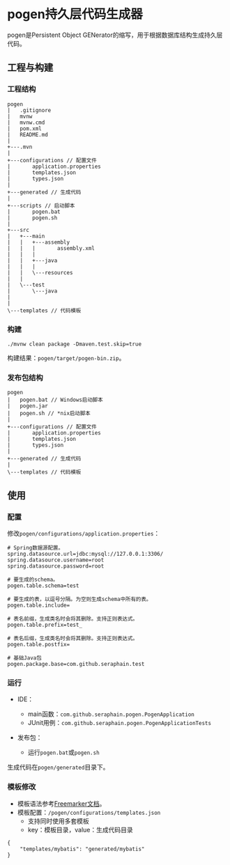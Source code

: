 # pogen持久层代码生成器

pogen是Persistent Object GENerator的缩写，用于根据数据库结构生成持久层代码。

## 工程与构建

### 工程结构

```
pogen
|   .gitignore
|   mvnw
|   mvnw.cmd
|   pom.xml
|   README.md
|
+---.mvn
|
+---configurations // 配置文件
|       application.properties
|       templates.json
|       types.json
|
+---generated // 生成代码
|
+---scripts // 启动脚本
|       pogen.bat
|       pogen.sh
|
+---src
|   +---main
|   |   +---assembly
|   |   |       assembly.xml
|   |   |
|   |   +---java
|   |   |
|   |   \---resources
|   |
|   \---test
|       \---java
|
|
\---templates // 代码模板
```

### 构建

```
./mvnw clean package -Dmaven.test.skip=true
```

构建结果：`pogen/target/pogen-bin.zip`。

### 发布包结构

```
pogen
|   pogen.bat // Windows启动脚本
|   pogen.jar
|   pogen.sh // *nix启动脚本
|   
+---configurations // 配置文件
|       application.properties
|       templates.json
|       types.json
|
+---generated // 生成代码
|       
\---templates // 代码模板
```

## 使用

### 配置

修改`pogen/configurations/application.properties`：

```
# Spring数据源配置。
spring.datasource.url=jdbc:mysql://127.0.0.1:3306/
spring.datasource.username=root
spring.datasource.password=root

# 要生成的schema。
pogen.table.schema=test

# 要生成的表，以逗号分隔。为空则生成schema中所有的表。
pogen.table.include=

# 表名前缀，生成类名时会将其删除。支持正则表达式。
pogen.table.prefix=test_

# 表名后缀，生成类名时会将其删除。支持正则表达式。
pogen.table.postfix=

# 基础Java包
pogen.package.base=com.github.seraphain.test

```

### 运行

* IDE：
  * main函数：`com.github.seraphain.pogen.PogenApplication`
  * JUnit用例：`com.github.seraphain.pogen.PogenApplicationTests`

* 发布包：
  * 运行`pogen.bat`或`pogen.sh`

生成代码在`pogen/generated`目录下。

### 模板修改

* 模板语法参考[Freemarker文档](https://freemarker.apache.org/docs/index.html)。
* 模板配置：`/pogen/configurations/templates.json`
  * 支持同时使用多套模板
  * key：模板目录，value：生成代码目录

```
{
    "templates/mybatis": "generated/mybatis"
}
```

